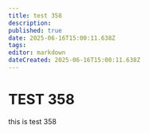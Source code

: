 ```yaml
---
title: test 358
description: 
published: true
date: 2025-06-16T15:00:11.638Z
tags: 
editor: markdown
dateCreated: 2025-06-16T15:00:11.638Z
---
```


# TEST 358
this is test 358
